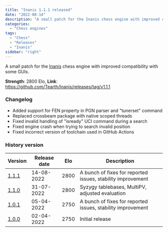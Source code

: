 ```yaml
---
title: "Inanis 1.1.1 released"
date: "2022-08-14"
description: "A small patch for the Inanis chess engine with improved compatibility with some GUIs."
categories:
  - "Chess engines"
tags:
  - "Chess"
  - "Releases"
  - "Inanis"
sidebar: "right"
---
```


A small patch for the [Inanis](https://github.com/Tearth/Inanis) chess engine with improved compatibility with some GUIs.

**Strength**: 2800 Elo, **Link**: https://github.com/Tearth/Inanis/releases/tag/v1.1.1

<!--more-->

### Changelog

 - Added support for FEN property in PGN parser and "tunerset" command
 - Replaced crossbeam package with native scoped threads
 - Fixed invalid handling of "isready" UCI command during a search
 - Fixed engine crash when trying to search invalid position
 - Fixed incorrect version of toolchain used in GitHub Actions

### History version

| Version                                                       | Release date | Elo  | Description  |
|---------------------------------------------------------------|--------------|------|--------------|
| [1.1.1](https://github.com/Tearth/Inanis/releases/tag/v1.1.1) | 14-08-2022   | 2800 | A bunch of fixes for reported issues, stability improvement |
| [1.1.0](https://github.com/Tearth/Inanis/releases/tag/v1.1.0) | 31-07-2022   | 2800 | Syzygy tablebases, MultiPV, adjusted evaluation |
| [1.0.1](https://github.com/Tearth/Inanis/releases/tag/v1.0.1) | 05-04-2022   | 2750 | A bunch of fixes for reported issues, stability improvement |
| [1.0.0](https://github.com/Tearth/Inanis/releases/tag/v1.0.0) | 02-04-2022   | 2750 | Initial release |